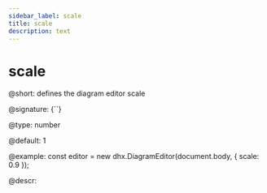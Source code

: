 ```yaml
---
sidebar_label: scale
title: scale
description: text
---
```


# scale

@short: defines the diagram editor scale

@signature: {``}

@type: number

@default: 1

@example:
const editor = new dhx.DiagramEditor(document.body, {
    scale: 0.9
});

@descr: